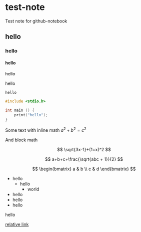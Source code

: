 # test-note
Test note for github-notebook

## hello

### hello

#### hello

~~hello~~

hello

`hello`

```c
#include <stdio.h>

int main () {
	print("hello");
}
```

Some text with inline math $a^2 + b^2 = c^2$

And block math

$$
\sqrt{3x-1}+(1+x)^2
$$

$$
a+b+c+\frac{\sqrt{abc + 1}}{2}
$$

$$
\begin{bmatrix}
a & b \\
c & d
\end{bmatrix}
$$

- hello
  - hello
    - world
- hello
- hello
- hello

hello

[relative link](/intention_learning.md)